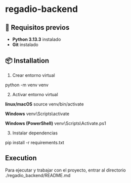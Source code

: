 # regadio-backend

## 📑 Requisitos previos

- **Python 3.13.3** instalado
- **Git** instalado


## 📦 Installation

1. Crear entorno virtual

python -m venv venv

2. Activar entorno virtual
   
**linux/macOS**
source venv/bin/activate

**Windows**
venv\Scripts\activate

**Windows (PowerShell)**
venv\Scripts\Activate.ps1

3. Instalar dependencias

pip install -r requirements.txt

## Execution

Para ejecutar y trabajar con el proyecto, entrar al directorio ./regadio_backend/README.md